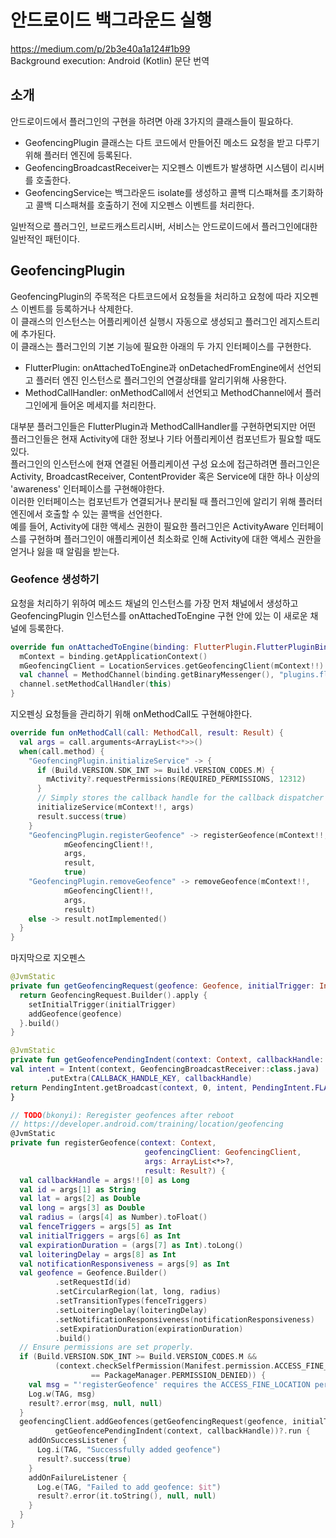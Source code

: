 # 안드로이드 백그라운드 실행
https://medium.com/p/2b3e40a1a124#1b99  
Background execution: Android (Kotlin) 문단 번역  
## 소개
안드로이드에서 플러그인의 구현을 하려면 아래 3가지의 클래스들이 필요하다.  

- GeofencingPlugin 클래스는 다트 코드에서 만들어진 메소드 요청을 받고 다루기 위해 플러터 엔진에 등록된다.
- GeofencingBroadcastReceiver는 지오펜스 이벤트가 발생하면 시스템이 리시버를 호출한다.
- GeofencingService는 백그라운드 isolate를 생성하고 콜백 디스패쳐를 초기화하고 콜백 디스패쳐를 호출하기 전에 지오펜스 이벤트를 처리한다.  

일반적으로 플러그인, 브로드캐스트리시버, 서비스는 안드로이드에서 플러그인에대한 일반적인 패턴이다.
## GeofencingPlugin
GeofencingPlugin의 주목적은 다트코드에서 요청들을 처리하고 요청에 따라 지오펜스 이벤트를 등록하거나 삭제한다.  
이 클래스의 인스턴스는 어플리케이션 실행시 자동으로 생성되고 플러그인 레지스트리에 추가된다.  
이 클래스는 플러그인의 기본 기능에 필요한 아래의 두 가지 인터페이스를 구현한다.
- FlutterPlugin: onAttachedToEngine과 onDetachedFromEngine에서 선언되고 플러터 엔진 인스턴스로 플러그인의 연결상태를 알리기위해 사용한다.
- MethodCallHandler: onMethodCall에서 선언되고 MethodChannel에서 플러그인에게 들어온 메세지를 처리한다.  

대부분 플러그인들은 FlutterPlugin과 MethodCallHandler를 구현하면되지만 어떤 플러그인들은 현재 Activity에 대한 정보나 기타 어플리케이션 컴포넌트가 필요할 때도 있다.  
플러그인의 인스턴스에 현재 연결된 어플리케이션 구성 요소에 접근하려면 플러그인은 Activity, BroadcastReceiver, ContentProvider 혹은 Service에 대한 하나 이상의 'awareness' 인터페이스를 구현해야한다.  
이러한 인터페이스는 컴포넌트가 연결되거나 분리될 때 플러그인에 알리기 위해 플러터 엔진에서 호출할 수 있는 콜백을 선언한다.  
예를 들어, Activity에 대한 액세스 권한이 필요한 플러그인은 ActivityAware 인터페이스를 구현하며 플러그인이 애플리케이션 최소화로 인해 Activity에 대한 액세스 권한을 얻거나 잃을 때 알림을 받는다.  

### Geofence 생성하기
요청을 처리하기 위하여 메소드 채널의 인스턴스를 가장 먼저 채널에서 생성하고 GeofencingPlugin 인스턴스를 onAttachedToEngine 구현 안에 있는 이 새로운 채널에 등록한다.

```kotlin
override fun onAttachedToEngine(binding: FlutterPlugin.FlutterPluginBinding) {
  mContext = binding.getApplicationContext()
  mGeofencingClient = LocationServices.getGeofencingClient(mContext!!)
  val channel = MethodChannel(binding.getBinaryMessenger(), "plugins.flutter.io/geofencing_plugin")
  channel.setMethodCallHandler(this)
}
```

지오펜싱 요청들을 관리하기 위해 onMethodCall도 구현해야한다.
```kotlin
override fun onMethodCall(call: MethodCall, result: Result) {
  val args = call.arguments<ArrayList<*>>()
  when(call.method) {
    "GeofencingPlugin.initializeService" -> {
      if (Build.VERSION.SDK_INT >= Build.VERSION_CODES.M) {
        mActivity?.requestPermissions(REQUIRED_PERMISSIONS, 12312)
      }
      // Simply stores the callback handle for the callback dispatcher
      initializeService(mContext!!, args)
      result.success(true)
    }
    "GeofencingPlugin.registerGeofence" -> registerGeofence(mContext!!,
            mGeofencingClient!!,
            args,
            result,
            true)
    "GeofencingPlugin.removeGeofence" -> removeGeofence(mContext!!,
            mGeofencingClient!!,
            args,
            result)
    else -> result.notImplemented()
  }
}
```
마지막으로 지오펜스
```kotlin
@JvmStatic
private fun getGeofencingRequest(geofence: Geofence, initialTrigger: Int): GeofencingRequest {
  return GeofencingRequest.Builder().apply {
    setInitialTrigger(initialTrigger)
    addGeofence(geofence)
  }.build()
}

@JvmStatic
private fun getGeofencePendingIndent(context: Context, callbackHandle: Long): PendingIntent {
val intent = Intent(context, GeofencingBroadcastReceiver::class.java)
        .putExtra(CALLBACK_HANDLE_KEY, callbackHandle)
return PendingIntent.getBroadcast(context, 0, intent, PendingIntent.FLAG_UPDATE_CURRENT)
}

// TODO(bkonyi): Reregister geofences after reboot 
// https://developer.android.com/training/location/geofencing
@JvmStatic
private fun registerGeofence(context: Context,
                              geofencingClient: GeofencingClient,
                              args: ArrayList<*>?,
                              result: Result?) {
  val callbackHandle = args!![0] as Long
  val id = args[1] as String
  val lat = args[2] as Double
  val long = args[3] as Double
  val radius = (args[4] as Number).toFloat()
  val fenceTriggers = args[5] as Int
  val initialTriggers = args[6] as Int
  val expirationDuration = (args[7] as Int).toLong()
  val loiteringDelay = args[8] as Int
  val notificationResponsiveness = args[9] as Int
  val geofence = Geofence.Builder()
          .setRequestId(id)
          .setCircularRegion(lat, long, radius)
          .setTransitionTypes(fenceTriggers)
          .setLoiteringDelay(loiteringDelay)
          .setNotificationResponsiveness(notificationResponsiveness)
          .setExpirationDuration(expirationDuration)
          .build()
  // Ensure permissions are set properly.
  if (Build.VERSION.SDK_INT >= Build.VERSION_CODES.M &&
          (context.checkSelfPermission(Manifest.permission.ACCESS_FINE_LOCATION)
                  == PackageManager.PERMISSION_DENIED)) {
    val msg = "'registerGeofence' requires the ACCESS_FINE_LOCATION permission."
    Log.w(TAG, msg)
    result?.error(msg, null, null)
  }
  geofencingClient.addGeofences(getGeofencingRequest(geofence, initialTriggers),
          getGeofencePendingIndent(context, callbackHandle))?.run {
    addOnSuccessListener {
      Log.i(TAG, "Successfully added geofence")
      result?.success(true)
    }
    addOnFailureListener {
      Log.e(TAG, "Failed to add geofence: $it")
      result?.error(it.toString(), null, null)
    }
  }
}
```